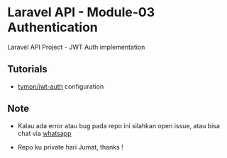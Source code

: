 # Laravel API - Module-03 Authentication

Laravel API Project - JWT Auth implementation

## Tutorials

- [tymon/jwt-auth](https://medium.com/employbl/build-authentication-into-your-laravel-api-with-json-web-tokens-jwt-cd223ace8d1a) configuration

## Note

- Kalau ada error atau bug pada repo ini silahkan open issue, atau bisa chat via [whatsapp](https://api.whatsapp.com/send?phone=6282313196370&text=hai%20gans)

- Repo ku private hari Jumat, thanks ! 
